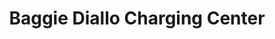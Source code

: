 ---
title: "Baggie Diallo Charging Center"
url: /zwedru/baggie-diallo-charging-center/
shop: electronics
---